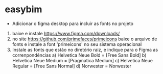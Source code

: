 # easybim

* Adicionar o figma desktop para incluir as fonts no projeto
1) baixe e instale https://www.figma.com/downloads/
2) no site https://github.com/primefaces/primeicons baixe o arquivo de fonts e instale a font 'primeicons' no seu sistema operacional
3) Instale as fonts que estão no diretório raiz, e indique para o Figma as correnpondências 
  a) Helvetica Neue Bold = [Free Sans Bold]
  b) Helvetica Neue Medium = [Pragmatica Medium] 
  c) Helvetica Neue Regular = [Free Sans Normal]
  d) Norwester = Norwester
